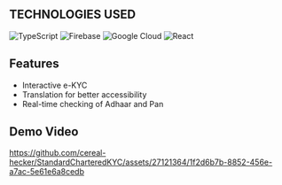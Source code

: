  ## TECHNOLOGIES USED
![TypeScript](https://img.shields.io/badge/TypeScript-007ACC?style=for-the-badge&logo=typescript&logoColor=white)
![Firebase](https://img.shields.io/badge/firebase-%23039BE5.svg?style=for-the-badge&logo=firebase)
![Google Cloud](https://img.shields.io/badge/GoogleCloud-%234285F4.svg?style=for-the-badge&logo=google-cloud&logoColor=white)
![React](https://img.shields.io/badge/React-20232A?style=for-the-badge&logo=react&logoColor=61DAFB)

## Features
- Interactive e-KYC
- Translation for better accessibility
- Real-time checking of Adhaar and Pan

  
## Demo Video
https://github.com/cereal-hecker/StandardCharteredKYC/assets/27121364/1f2d6b7b-8852-456e-a7ac-5e61e6a8cedb

